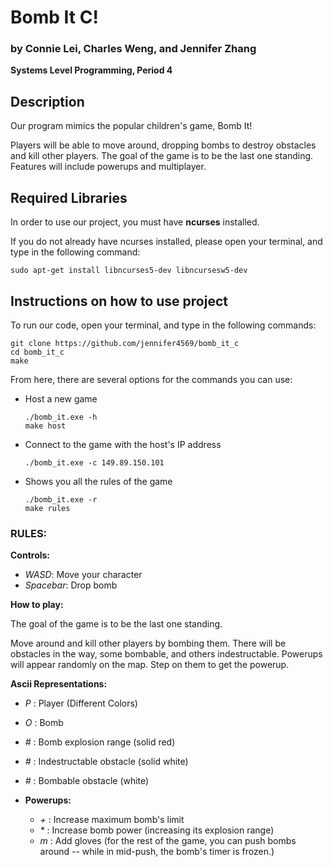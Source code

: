 # Bomb It C!
### by Connie Lei, Charles Weng, and Jennifer Zhang
**Systems Level Programming, Period 4** 


## Description
Our program mimics the popular children's game, Bomb It!

Players will be able to move around, dropping bombs to destroy obstacles and kill other players. The goal of the game is to be the last one standing. Features will include powerups and multiplayer. 

## Required Libraries
In order to use our project, you must have __ncurses__ installed. 

If you do not already have ncurses installed, please open your terminal, and type in the following command:
```
sudo apt-get install libncurses5-dev libncursesw5-dev
```
  
## Instructions on how to use project
To run our code, open your terminal, and type in the following commands:
```
git clone https://github.com/jennifer4569/bomb_it_c
cd bomb_it_c
make
```

From here, there are several options for the commands you can use:

* Host a new game

      ./bomb_it.exe -h
      make host
      
* Connect to the game with the host's IP address
	   	
      ./bomb_it.exe -c 149.89.150.101
      
* Shows you all the rules of the game
		 
      ./bomb_it.exe -r
      make rules

### RULES:
**Controls:**
  * *WASD*: Move your character
  * *Spacebar*: Drop bomb
  
**How to play:**
	
  The goal of the game is to be the last one standing.
  
  Move around and kill other players by bombing them. There will be obstacles in the way, some bombable, and others indestructable. Powerups will appear randomly on the map. Step on them to get the powerup.
		
**Ascii Representations:**
* *P* : Player (Different Colors)
* *O* : Bomb
* *#* : Bomb explosion range (solid red)
* *#* : Indestructable obstacle (solid white)
* *#* : Bombable obstacle (white)

* **Powerups:**
  * *+* : Increase maximum bomb's limit
  * *\** : Increase bomb power (increasing its explosion range)
  * *m* : Add gloves (for the rest of the game, you can push bombs around -- while in mid-push, the bomb's timer is frozen.)


